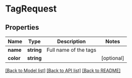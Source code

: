 # TagRequest

## Properties
Name | Type | Description | Notes
------------ | ------------- | ------------- | -------------
**name** | **string** | Full name of the tags | 
**color** | **string** |  | [optional] 

[[Back to Model list]](../README.md#documentation-for-models) [[Back to API list]](../README.md#documentation-for-api-endpoints) [[Back to README]](../README.md)


